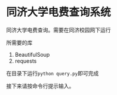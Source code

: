 # 同济大学电费查询系统

同济大学电费查询。需要在同济校园网下运行

所需要的库

1. BeautifulSoup
2. requests

在目录下运行`python query.py`即可完成

接下来请按命令行提示输入。

